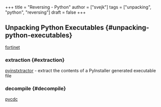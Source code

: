 +++
title = "Reversing - Python"
author = ["svejk"]
tags = ["unpacking", "python", "reversing"]
draft = false
+++

## Unpacking Python Executables {#unpacking-python-executables}

[fortinet](https://www.fortinet.com/blog/threat-research/unpacking-python-executables-windows-linux)


### extraction {#extraction}

[pyinstxtractor](https://github.com/extremecoders-re/pyinstxtractor) - extract the contents of a PyInstaller generated executable file


### decompile {#decompile}

[pycdc](https://github.com/zrax/pycdc)
